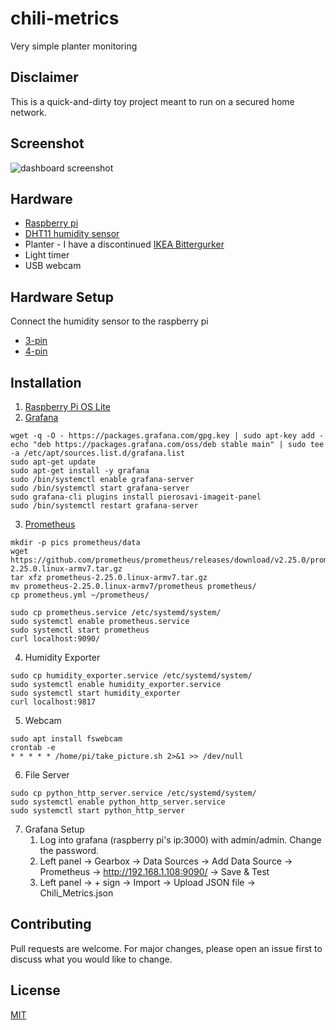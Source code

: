 # chili-metrics
Very simple planter monitoring

## Disclaimer

This is a quick-and-dirty toy project meant to run on a secured home network.

## Screenshot
![dashboard screenshot](images/dashboard.jpg "Dashboard")

## Hardware
* [Raspberry pi](https://www.raspberrypi.org/products/raspberry-pi-3-model-b/)
* [DHT11 humidity sensor](https://www.instructables.com/Measuring-Humidity-Using-Sensor-DHT11/)
* Planter - I have a discontinued [IKEA Bittergurker](https://www.carousell.sg/p/ikea-planter-with-light-bittergurka-201695436/)
* Light timer
* USB webcam

## Hardware Setup
Connect the humidity sensor to the raspberry pi 
* [3-pin](https://www.circuitbasics.com/wp-content/uploads/2015/12/How-to-Setup-the-DHT11-on-the-Raspberry-Pi-Three-pin-DHT11-Wiring-Diagram.png)
* [4-pin](https://tutorials-raspberrypi.de/wp-content/uploads/2015/08/luftfeuchtigkeit_DHT11_Steckplatine.png)

## Installation

1. [Raspberry Pi OS Lite](https://www.raspberrypi.org/software/)
2. [Grafana](https://grafana.com/tutorials/install-grafana-on-raspberry-pi/)
```
wget -q -O - https://packages.grafana.com/gpg.key | sudo apt-key add -
echo "deb https://packages.grafana.com/oss/deb stable main" | sudo tee -a /etc/apt/sources.list.d/grafana.list
sudo apt-get update
sudo apt-get install -y grafana
sudo /bin/systemctl enable grafana-server
sudo /bin/systemctl start grafana-server
sudo grafana-cli plugins install pierosavi-imageit-panel
sudo /bin/systemctl restart grafana-server

```
3. [Prometheus](https://prometheus.io/)
```
mkdir -p pics prometheus/data
wget https://github.com/prometheus/prometheus/releases/download/v2.25.0/prometheus-2.25.0.linux-armv7.tar.gz
tar xfz prometheus-2.25.0.linux-armv7.tar.gz
mv prometheus-2.25.0.linux-armv7/prometheus prometheus/
cp prometheus.yml ~/prometheus/

sudo cp prometheus.service /etc/systemd/system/
sudo systemctl enable prometheus.service 
sudo systemctl start prometheus
curl localhost:9090/
```

4. Humidity Exporter
```
sudo cp humidity_exporter.service /etc/systemd/system/
sudo systemctl enable humidity_exporter.service 
sudo systemctl start humidity_exporter
curl localhost:9817
```

5. Webcam
```
sudo apt install fswebcam
crontab -e
* * * * * /home/pi/take_picture.sh 2>&1 >> /dev/null
```

6. File Server
```
sudo cp python_http_server.service /etc/systemd/system/
sudo systemctl enable python_http_server.service 
sudo systemctl start python_http_server
```

7. Grafana Setup
   1. Log into grafana (raspberry pi's ip:3000) with admin/admin.  Change the password.
   2. Left panel -> Gearbox -> Data Sources -> Add Data Source -> Prometheus -> http://192.168.1.108:9090/ -> Save & Test
   3. Left panel -> + sign -> Import -> Upload JSON file -> Chili_Metrics.json

## Contributing
Pull requests are welcome. For major changes, please open an issue first to discuss what you would like to change.

## License
[MIT](https://choosealicense.com/licenses/mit/)
